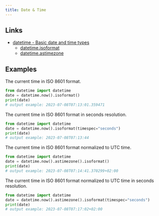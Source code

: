 ```yaml
---
title: Date & Time
---
```


## Links
- [datetime - Basic date and time types](https://docs.python.org/3/library/datetime.html)
  - [datetime.isoformat](https://docs.python.org/3/library/datetime.html#datetime.datetime.isoformat)
  - [datetime.astimezone](https://docs.python.org/3/library/datetime.html#datetime.datetime.astimezone)

## Examples
The current time in ISO 8601 format.
```python
from datetime import datetime
date = datetime.now().isoformat()
print(date)
# output example: 2023-07-08T07:13:01.359471
```

The current time in ISO 8601 format in seconds resolution.
```python
from datetime import datetime
date = datetime.now().isoformat(timespec="seconds")
print(date)
# output example: 2023-07-08T07:13:44
```

The current time in ISO 8601 format normalized to UTC time.
```python
from datetime import datetime
date = datetime.now().astimezone().isoformat()
print(date)
# output example: 2023-07-08T07:14:41.370299+02:00
```

The current time in ISO 8601 format normalized to UTC time in seconds resolution.
```python
from datetime import datetime
date = datetime.now().astimezone().isoformat(timespec="seconds")
print(date)
# output example: 2023-07-08T07:17:02+02:00
```

